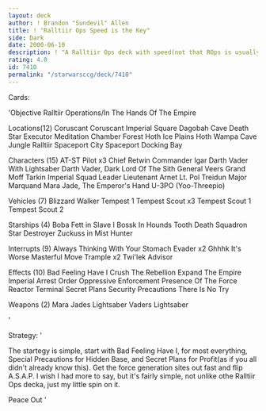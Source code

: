 ```yaml
---
layout: deck
author: ! Brandon "Sundevil" Allen
title: ! "Ralltiir Ops Speed is the Key"
side: Dark
date: 2000-06-10
description: ! "A Ralltiir Ops deck with speed(not that ROps is usually slow...)"
rating: 4.0
id: 7410
permalink: "/starwarsccg/deck/7410"
---
```

Cards: 

'Objective
Ralltiir Operations/In The Hands Of The Empire

Locations(12)
Coruscant
Coruscant Imperial Square
Dagobah Cave
Death Star
Executor Meditation Chamber
Forest
Hoth Ice Plains
Hoth Wampa Cave
Jungle
Ralltiir
Spaceport City
Spaceport Docking Bay

Characters (15)
AT-ST Pilot  x3
Chief Retwin
Commander Igar
Darth Vader With Lightsaber
Darth Vader, Dark Lord Of The Sith
General Veers
Grand Moff Tarkin
Imperial Squad Leader
Lieutenant Arnet
Lt. Pol Treidun
Major Marquand
Mara Jade, The Emperor's Hand
U-3PO (Yoo-Threepio)

Vehicles (7)
Blizzard Walker
Tempest 1
Tempest Scout  x3
Tempest Scout 1
Tempest Scout 2

Starships (4)
Boba Fett in Slave I
Bossk In Hounds Tooth
Death Squadron Star Destroyer
Zuckuss in Mist Hunter

Interrupts (9)
Always Thinking With Your Stomach
Evader	x2
Ghhhk
It's Worse
Masterful Move
Trample  x2
Twi'lek Advisor

Effects (10)
Bad Feeling Have I
Crush The Rebellion
Expand The Empire
Imperial Arrest Order
Oppressive Enforcement
Presence Of The Force
Reactor Terminal
Secret Plans
Security Precautions
There Is No Try

Weapons (2)
Mara Jades Lightsaber
Vaders Lightsaber

'

Strategy: '

The startegy is simple, start with Bad Feeling Have I, for most everything, Special Precautions for Hidden Base, and Secret Plans for Profit(as if you all didn't already know this). Get the force generation sites out fast and flip A.S.A.P.  I wish I had more to say, but it's fairly simple, not unlike othe Ralltiir Ops decka, just my little spin on it.

Peace Out '
